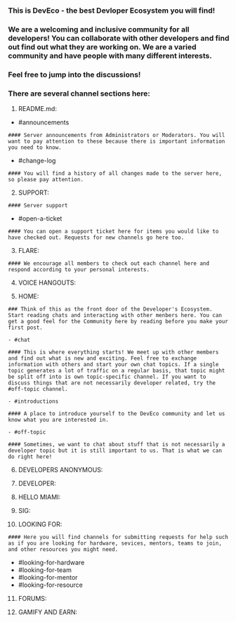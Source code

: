  ### This is DevEco - the best Devloper Ecosystem you will find!

 ### We are a welcoming and inclusive community for all developers! You can collaborate with other developers and find out find out what they are working on. We are a varied community and have people with many different interests.

 ### Feel free to jump into the discussions!

 ### There are several channel sections here:

   1. README.md:

   - #announcements

    #### Server announcements from Administrators or Moderators. You will want to pay attention to these because there is important information you need to know.

   - #change-log

    #### You will find a history of all changes made to the server here, so please pay attention.

   2. SUPPORT:

    #### Server support

   - #open-a-ticket

    #### You can open a support ticket here for items you would like to have checked out. Requests for new channels go here too.

   3. FLARE:

    #### We encourage all members to check out each channel here and respond according to your personal interests.

   4. VOICE HANGOUTS:

   5. HOME:

    ### Think of this as the front door of the Developer's Ecosystem. Start reading chats and interacting with other menbers here. You can get a good feel for the Community here by reading before you make your first post.

    - #chat

    #### This is where everything starts! We meet up with other members and find out what is new and exciting. Feel free to exchange information with others and start your own chat topics. If a single topic generates a lot of traffic on a regular basis, that topic might be split off into is own topic-specific channel. If you want to discuss things that are not necessarily developer related, try the #off-topic channel.

    - #introductions

    #### A place to introduce yourself to the DevEco community and let us know what you are interested in.

    - #off-topic

    #### Sometimes, we want to chat about stuff that is not necessarily a developer topic but it is still important to us. That is what we can do right here!

   6. DEVELOPERS ANONYMOUS:

   7. DEVELOPER:

   8. HELLO MIAMI:

   9. SIG:

   10. LOOKING FOR:

    #### Here you will find channels for submitting requests for help such as if you are looking for hardware, sevices, mentors, teams to join, and other resources you might need.

   - #looking-for-hardware
   - #looking-for-team
   - #looking-for-mentor
   - #looking-for-resource

   11. FORUMS:

   12. GAMIFY AND EARN:
